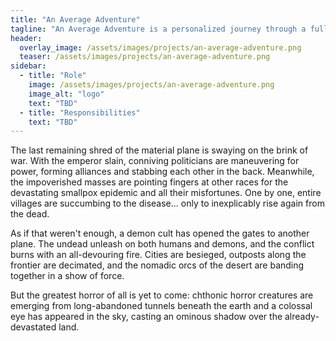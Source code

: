```yaml
---
title: "An Average Adventure"
tagline: "An Average Adventure is a personalized journey through a fully homebrewed world in a one-of-a-kind tabletop role-playing game campaign. With a story tailored specifically to my players and their characters' backstories, my goal is to immerse them in a dark and compelling fantasy setting filled with challenging moral choices and shades of gray morality. From their humble beginnings to the dizzying heights of high levels, players experience a vast and interconnected web of engaging and meaningful story arcs, each one building on the last to create a truly epic tale for the ages."
header:
  overlay_image: /assets/images/projects/an-average-adventure.png
  teaser: /assets/images/projects/an-average-adventure.png
sidebar:
  - title: "Role"
    image: /assets/images/projects/an-average-adventure.png
    image_alt: "logo"
    text: "TBD"
  - title: "Responsibilities"
    text: "TBD"
---
```


The last remaining shred of the material plane is swaying on the brink of war. With the emperor slain, conniving politicians are maneuvering for power, forming alliances and stabbing each other in the back. Meanwhile, the impoverished masses are pointing fingers at other races for the devastating smallpox epidemic and all their misfortunes. One by one, entire villages are succumbing to the disease... only to inexplicably rise again from the dead.

As if that weren't enough, a demon cult has opened the gates to another plane. The undead unleash on both humans and demons, and the conflict burns with an all-devouring fire. Cities are besieged, outposts along the frontier are decimated, and the nomadic orcs of the desert are banding together in a show of force.

But the greatest horror of all is yet to come: chthonic horror creatures are emerging from long-abandoned tunnels beneath the earth and a colossal eye has appeared in the sky, casting an ominous shadow over the already-devastated land.

